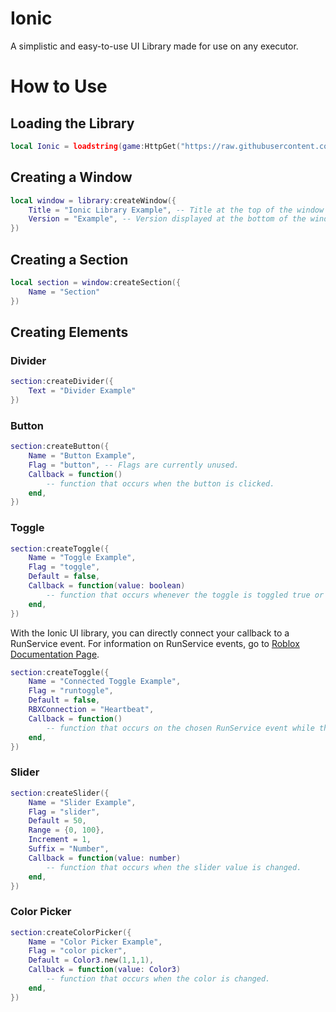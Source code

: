 # Ionic
A simplistic and easy-to-use UI Library made for use on any executor.

# How to Use

## Loading the Library
```lua
local Ionic = loadstring(game:HttpGet("https://raw.githubusercontent.com/OpposedDev/Ionic/refs/heads/main/source/ioniclibrary.lua"))()
```

## Creating a Window
```lua
local window = library:createWindow({
	Title = "Ionic Library Example", -- Title at the top of the window
	Version = "Example", -- Version displayed at the bottom of the window
})
```

## Creating a Section
```lua
local section = window:createSection({
	Name = "Section"
})
```

## Creating Elements
### Divider
```lua
section:createDivider({
	Text = "Divider Example"
})
```

### Button
```lua
section:createButton({
	Name = "Button Example",
	Flag = "button", -- Flags are currently unused.
	Callback = function()
		-- function that occurs when the button is clicked.
	end,
})
```

### Toggle
```lua
section:createToggle({
	Name = "Toggle Example",
	Flag = "toggle",
	Default = false,
	Callback = function(value: boolean)
		-- function that occurs whenever the toggle is toggled true or false.
	end,
})
```

With the Ionic UI library, you can directly connect your callback to a RunService event.
For information on RunService events, go to [Roblox Documentation Page](https://create.roblox.com/docs/reference/engine/classes/RunService#Heartbeat).
```lua
section:createToggle({
	Name = "Connected Toggle Example",
	Flag = "runtoggle",
	Default = false,
	RBXConnection = "Heartbeat",
	Callback = function()
		-- function that occurs on the chosen RunService event while the toggle is toggled true
	end,
})
```

### Slider
```lua
section:createSlider({
	Name = "Slider Example",
	Flag = "slider",
	Default = 50,
	Range = {0, 100},
	Increment = 1,
	Suffix = "Number",
	Callback = function(value: number)
		-- function that occurs when the slider value is changed.
	end,
})
```

### Color Picker
```lua
section:createColorPicker({
	Name = "Color Picker Example",
	Flag = "color picker",
	Default = Color3.new(1,1,1),
	Callback = function(value: Color3)
		-- function that occurs when the color is changed.
	end,
})
```
